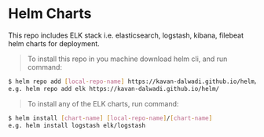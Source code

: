 # Helm Charts

This repo includes ELK stack i.e. elasticsearch, logstash, kibana, filebeat helm charts for deployment.

>To install this repo in you machine download helm cli, and run command:

```bash
$ helm repo add [local-repo-name] https://kavan-dalwadi.github.io/helm/
e.g. helm repo add elk https://kavan-dalwadi.github.io/helm/
```

>To install any of the ELK charts, run command:

```bash
$ helm install [chart-name] [local-repo-name]/[chart-name]
e.g. helm install logstash elk/logstash
```
